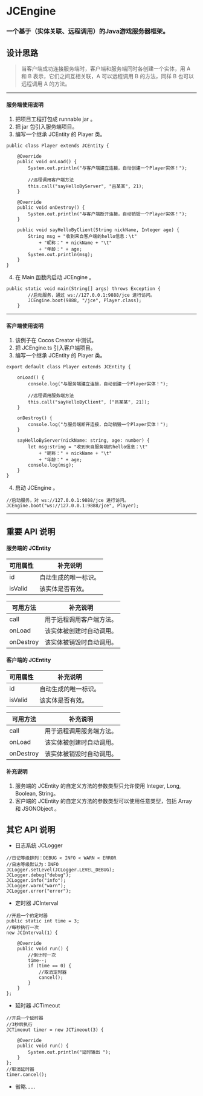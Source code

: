 # JCEngine
### 一个基于（实体关联、远程调用）的Java游戏服务器框架。

## 设计思路
> 当客户端成功连接服务端时，客户端和服务端同时各创建一个实体，用 A 和 B 表示，它们之间互相关联，A 可以远程调用 B 的方法，同样 B 也可以远程调用 A 的方法。 

---
#### 服务端使用说明
1. 把项目工程打包成 runnable jar 。
2. 把 jar 包引入服务端项目。
3. 编写一个继承 JCEntity 的 Player 类。
```
public class Player extends JCEntity {
	
	@Override
	public void onLoad() {
		System.out.println("与客户端建立连接，自动创建一个Player实体！");
		
		//远程调用客户端方法
		this.call("sayHelloByServer", "吕某某", 21);
	}
	
	@Override
	public void onDestroy() {
		System.out.println("与客户端断开连接，自动销毁一个Player实体！");
	}
	
	public void sayHelloByClient(String nickName, Integer age) {
		String msg = "收到来自客户端的hello信息：\t"
			+ "昵称：" + nickName + "\t" 
			+ "年龄：" + age;
 		System.out.println(msg);
	}
}
```
4. 在 Main 函数内启动 JCEngine 。

```
public static void main(String[] args) throws Exception {
        //启动服务，通过 ws://127.0.0.1:9888/jce 进行访问。
        JCEngine.boot(9888, "/jce", Player.class);
    }
```

---
#### 客户端使用说明
1. 该例子在 Cocos Creator 中测试。
2. 把 JCEngine.ts 引入客户端项目。
3. 编写一个继承 JCEntity 的 Player 类。

```
export default class Player extends JCEntity {

    onLoad() {
        console.log("与服务端建立连接，自动创建一个Player实体！");

        //远程调用服务端方法
        this.call("sayHelloByClient", ["吕某某", 21]);
    }

    onDestroy() {
        console.log("与服务端断开连接，自动销毁一个Player实体！");
    }

    sayHelloByServer(nickName: string, age: number) {
		let msg:string = "收到来自服务端的hello信息：\t"
			+ "昵称：" + nickName + "\t" 
			+ "年龄：" + age;
 		console.log(msg);
	}
}
```
4. 启动 JCEngine 。

```
//启动服务，对 ws://127.0.0.1:9888/jce 进行访问。
JCEngine.boot("ws://127.0.0.1:9888/jce", Player);
```

---
## 重要 API 说明
#### 服务端的 JCEntity 

可用属性 | 补充说明
---|---
id | 自动生成的唯一标识。
isValid | 该实体是否有效。

可用方法 | 补充说明
---|---
call | 用于远程调用客户端方法。
onLoad | 该实体被创建时自动调用。
onDestroy | 该实体被销毁时自动调用。

#### 客户端的 JCEntity 

可用属性 | 补充说明
---|---
id | 自动生成的唯一标识。
isValid | 该实体是否有效。

可用方法 | 补充说明
---|---
call | 用于远程调用服务端方法。
onLoad | 该实体被创建时自动调用。
onDestroy | 该实体被销毁时自动调用。

#### 补充说明
1. 服务端的 JCEntity 的自定义方法的参数类型只允许使用 Integer, Long, Boolean, String。
2. 客户端的 JCEntity 的自定义方法的参数类型可以使用任意类型，包括 Array 和 JSONObject 。

## 其它 API 说明
- 日志系统 JCLogger

```
//日记等级排列：DEBUG < INFO < WARN < ERROR
//日志等级默认为：INFO
JCLogger.setLevel(JCLogger.LEVEL_DEBUG);
JCLogger.debug("debug");
JCLogger.info("info");
JCLogger.warn("warn");
JCLogger.error("error");
```

- 定时器 JCInterval

```
//开启一个的定时器
public static int time = 3;
//每秒执行一次
new JCInterval(1) {
	
	@Override
	public void run() {
		//倒计时一次
		time--;
		if (time == 0) {
			//取消定时器
			cancel();
		}
	}
};
```

- 延时器 JCTimeout 

```
//开启一个延时器
//3秒后执行
JCTimeout timer = new JCTimeout(3) {
	
	@Override
	public void run() {
		System.out.println("延时输出 ");
	}
};
//取消延时器
timer.cancel();
```

- 省略......















